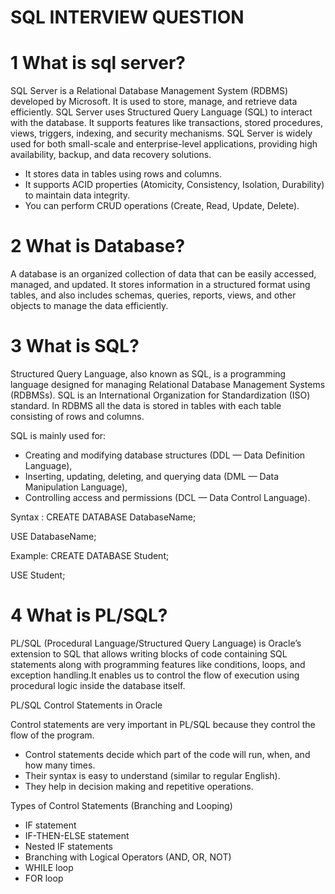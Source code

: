 # SQL INTERVIEW QUESTION

# 1 What is sql server?
SQL Server is a Relational Database Management System (RDBMS) developed by Microsoft. It is used to store, manage, and retrieve data efficiently. SQL Server uses Structured Query Language (SQL) to interact with the database. It supports features like transactions, stored procedures, views, triggers, indexing, and security mechanisms. SQL Server is widely used for both small-scale and enterprise-level applications, providing high availability, backup, and data recovery solutions.
- It stores data in tables using rows and columns.
- It supports ACID properties (Atomicity, Consistency, Isolation, Durability) to maintain data integrity.
- You can perform CRUD operations (Create, Read, Update, Delete).

# 2 What is Database?
A database is an organized collection of data that can be easily accessed, managed, and updated. It stores information in a structured format using tables, and also includes schemas, queries, reports, views, and other objects to manage the data efficiently.

# 3 What is SQL?
Structured Query Language, also known as SQL, is a programming language designed for managing Relational Database Management Systems (RDBMSs). SQL is an International Organization for Standardization (ISO) standard. In RDBMS all the data is stored in tables with each table consisting of rows and columns.

SQL is mainly used for:
- Creating and modifying database structures (DDL — Data Definition Language),
- Inserting, updating, deleting, and querying data (DML — Data Manipulation Language),
- Controlling access and permissions (DCL — Data Control Language).

 Syntax : 
CREATE DATABASE DatabaseName;

 USE DatabaseName;

Example:
CREATE DATABASE Student;

USE Student;

# 4 What is PL/SQL?
PL/SQL (Procedural Language/Structured Query Language) is Oracle’s extension to SQL that allows writing blocks of code containing SQL statements along with programming features like conditions, loops, and exception handling.It enables us to control the flow of execution using procedural logic inside the database itself.

PL/SQL Control Statements in Oracle

Control statements are very important in PL/SQL because they control the flow of the program.
- Control statements decide which part of the code will run, when, and how many times.
- Their syntax is easy to understand (similar to regular English).
- They help in decision making and repetitive operations.

Types of Control Statements (Branching and Looping)
- IF statement
- IF-THEN-ELSE statement
- Nested IF statements
- Branching with Logical Operators (AND, OR, NOT)
- WHILE loop
- FOR loop




